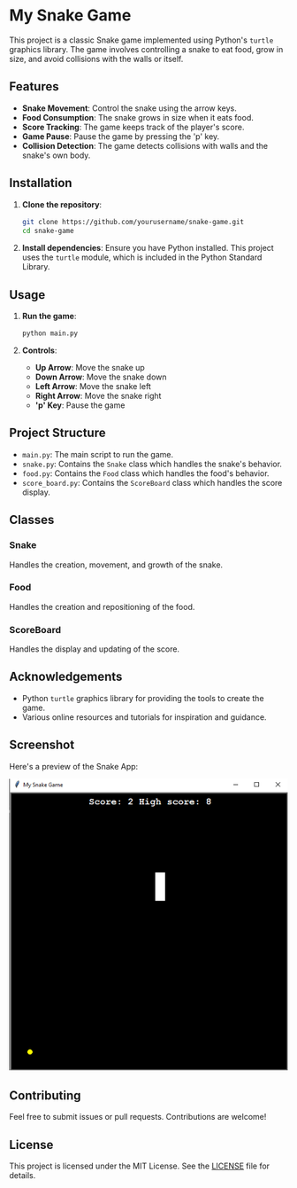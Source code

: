 # My Snake Game

This project is a classic Snake game implemented using Python's `turtle` graphics library. The game involves controlling a snake to eat food, grow in size, and avoid collisions with the walls or itself.

## Features

- **Snake Movement**: Control the snake using the arrow keys.
- **Food Consumption**: The snake grows in size when it eats food.
- **Score Tracking**: The game keeps track of the player's score.
- **Game Pause**: Pause the game by pressing the 'p' key.
- **Collision Detection**: The game detects collisions with walls and the snake's own body.

## Installation

1. **Clone the repository**:
    ```sh
    git clone https://github.com/yourusername/snake-game.git
    cd snake-game
    ```

2. **Install dependencies**:
    Ensure you have Python installed. This project uses the `turtle` module, which is included in the Python Standard Library.

## Usage

1. **Run the game**:
    ```sh
    python main.py
    ```

2. **Controls**:
    - **Up Arrow**: Move the snake up
    - **Down Arrow**: Move the snake down
    - **Left Arrow**: Move the snake left
    - **Right Arrow**: Move the snake right
    - **'p' Key**: Pause the game

## Project Structure

- `main.py`: The main script to run the game.
- `snake.py`: Contains the `Snake` class which handles the snake's behavior.
- `food.py`: Contains the `Food` class which handles the food's behavior.
- `score_board.py`: Contains the `ScoreBoard` class which handles the score display.

## Classes

### Snake

Handles the creation, movement, and growth of the snake.

### Food

Handles the creation and repositioning of the food.

### ScoreBoard

Handles the display and updating of the score.

## Acknowledgements

- Python `turtle` graphics library for providing the tools to create the game.
- Various online resources and tutorials for inspiration and guidance.
## Screenshot

Here's a preview of the Snake App:

![Application Screenshot](images/img.png)

## Contributing

Feel free to submit issues or pull requests. Contributions are welcome!

## License

This project is licensed under the MIT License. See the [LICENSE](docs/LICENSE) file for details.
